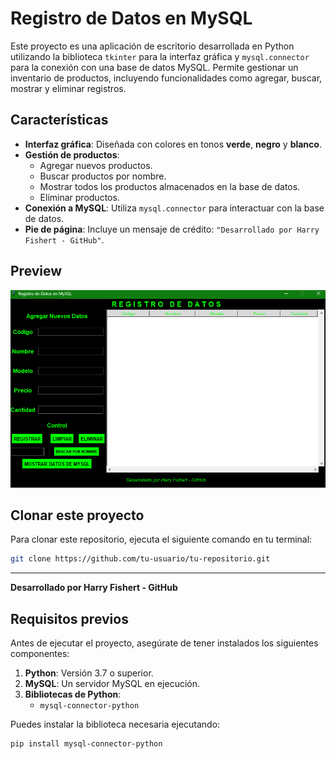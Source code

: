 # Registro de Datos en MySQL

Este proyecto es una aplicación de escritorio desarrollada en Python utilizando la biblioteca `tkinter` para la interfaz gráfica y `mysql.connector` para la conexión con una base de datos MySQL. Permite gestionar un inventario de productos, incluyendo funcionalidades como agregar, buscar, mostrar y eliminar registros.

## Características

- **Interfaz gráfica**: Diseñada con colores en tonos **verde**, **negro** y **blanco**.
- **Gestión de productos**:
  - Agregar nuevos productos.
  - Buscar productos por nombre.
  - Mostrar todos los productos almacenados en la base de datos.
  - Eliminar productos.
- **Conexión a MySQL**: Utiliza `mysql.connector` para interactuar con la base de datos.
- **Pie de página**: Incluye un mensaje de crédito: `"Desarrollado por Harry Fishert - GitHub"`.


## Preview 
![alt text](image.png)


## Clonar este proyecto

Para clonar este repositorio, ejecuta el siguiente comando en tu terminal:

```bash
git clone https://github.com/tu-usuario/tu-repositorio.git
```

---

**Desarrollado por Harry Fishert - GitHub**
## Requisitos previos

Antes de ejecutar el proyecto, asegúrate de tener instalados los siguientes componentes:

1. **Python**: Versión 3.7 o superior.
2. **MySQL**: Un servidor MySQL en ejecución.
3. **Bibliotecas de Python**:
   - `mysql-connector-python`

Puedes instalar la biblioteca necesaria ejecutando:
```bash
pip install mysql-connector-python

